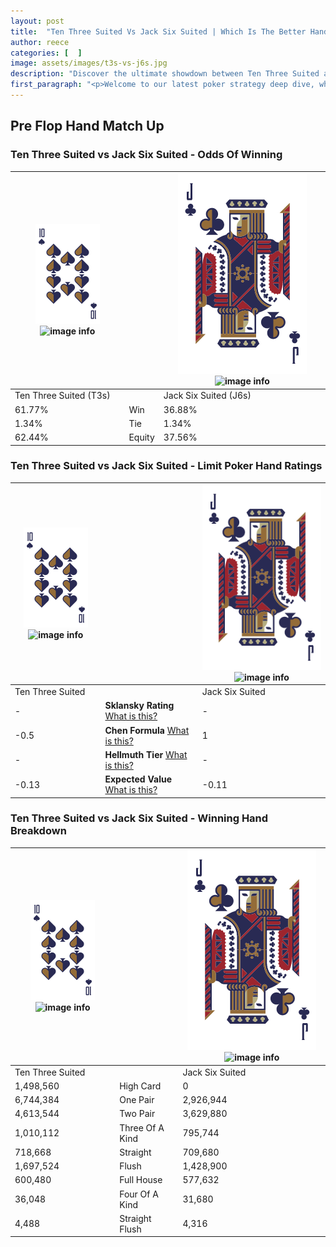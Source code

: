 ```yaml
---
layout: post
title:  "Ten Three Suited Vs Jack Six Suited | Which Is The Better Hand In Poker? A Complete Guide"
author: reece
categories: [  ]
image: assets/images/t3s-vs-j6s.jpg
description: "Discover the ultimate showdown between Ten Three Suited and Jack Six Suited in poker! Uncover the odds, strategies, and scenarios where one hand triumphs over the other. Get ready to up your poker game with this thrilling analysis."
first_paragraph: "<p>Welcome to our latest poker strategy deep dive, where we're pitting two distinct hands against each other in a high-stakes showdown: Ten Three Suited vs Jack Six Suited.</p><p>In the dynamic world of poker, every decision counts, and knowing which hand holds the upper hand is key to your success at the table.</p><p>In this article, we'll dissect these two hands, explore the scenarios where one dominates the other, and equip you with the knowledge to make strategic choices that can tip the odds in your favor.</p><p>Get ready to unravel the intriguing dynamics of these poker hands and elevate your game to new heights.</p>"
---
```




[comment]: # (sp0)

## Pre Flop Hand Match Up

<div class="table hand-ratings" markdown="1"> 



### Ten Three Suited vs Jack Six Suited - Odds Of Winning


    
| ![image info](assets/images/hand1/T.png) ![image info](assets/images/hand1/3s.png) |  | ![image info](assets/images/hand2/J.png) ![image info](assets/images/hand2/6s.png) |
| -------- | -------- | -------- |
| Ten Three Suited (T3s) |  | Jack Six Suited (J6s) |
| 61.77% | Win | 36.88% |
| 1.34% | Tie | 1.34% |
| 62.44% | Equity | 37.56% |




[comment]: # (sp1)



### Ten Three Suited vs Jack Six Suited - Limit Poker Hand Ratings


    
| ![image info](assets/images/hand1/T.png) ![image info](assets/images/hand1/3s.png) |  | ![image info](assets/images/hand2/J.png) ![image info](assets/images/hand2/6s.png) |
| -------- | -------- | -------- |
| Ten Three Suited |  | Jack Six Suited |
| - | **Sklansky Rating** [What is this?](/sklansky-rating-explained) | - |
| -0.5 | **Chen Formula** [What is this?](/chen-formula-explained) | 1 |
| - | **Hellmuth Tier** [What is this?](/Hellmuth-tier-explained) | - |
| -0.13 | **Expected Value** [What is this?](/expected-value-explained) | -0.11 |




[comment]: # (sp2)



### Ten Three Suited vs Jack Six Suited - Winning Hand Breakdown


    
| ![image info](assets/images/hand1/T.png) ![image info](assets/images/hand1/3s.png) |  | ![image info](assets/images/hand2/J.png) ![image info](assets/images/hand2/6s.png) |
| -------- | -------- | -------- |
| Ten Three Suited |  | Jack Six Suited |
| 1,498,560 | High Card | 0 |
| 6,744,384 | One Pair | 2,926,944 |
| 4,613,544 | Two Pair | 3,629,880 |
| 1,010,112 | Three Of A Kind | 795,744 |
| 718,668 | Straight | 709,680 |
| 1,697,524 | Flush | 1,428,900 |
| 600,480 | Full House | 577,632 |
| 36,048 | Four Of A Kind | 31,680 |
| 4,488 | Straight Flush | 4,316 |




[comment]: # (sp3)



</div>

[comment]: # (sp4)



[comment]: # (sp5)

